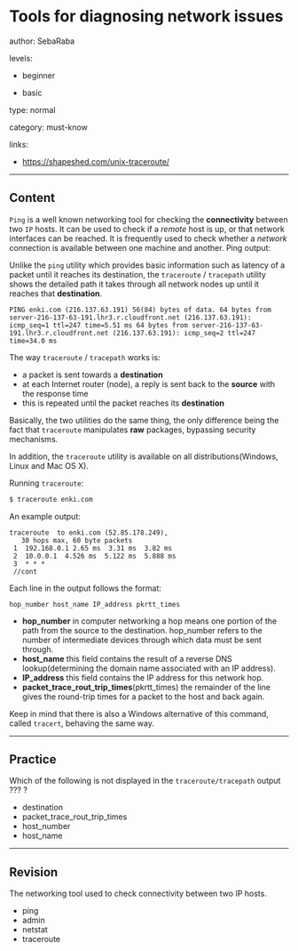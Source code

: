 # Tools for diagnosing network issues
author: SebaRaba

levels:

  - beginner

  - basic

type: normal

category: must-know

links:

  - https://shapeshed.com/unix-traceroute/

---
## Content

`Ping` is a well known networking tool for checking the **connectivity** between two `IP` hosts. It can be used to check if a *remote* host is up, or that network interfaces can be reached. It is frequently used to check whether a *network* connection is available between one machine and another. Ping output:

Unlike the `ping` utility which provides basic information such as latency of a packet until it reaches its destination, the `traceroute` / `tracepath` utility shows the detailed path it takes through all network nodes up until it reaches that **destination**.

`PING enki.com (216.137.63.191) 56(84) bytes of data.
64 bytes from server-216-137-63-191.lhr3.r.cloudfront.net (216.137.63.191): icmp_seq=1 ttl=247 time=5.51 ms
64 bytes from server-216-137-63-191.lhr3.r.cloudfront.net (216.137.63.191): icmp_seq=2 ttl=247 time=34.0 ms
`

The way `traceroute` / `tracepath` works is:
 - a packet is sent towards a **destination**
 - at each Internet router (node), a reply is sent back to the **source** with the response time
 - this is repeated until the packet reaches its **destination**

Basically, the two utilities do the same thing, the only  difference being the fact that `traceroute` manipulates **raw** packages, bypassing security mechanisms.

In addition, the `traceroute` utility is available on all distributions(Windows, Linux and Mac OS X).

Running `traceroute`:
```bash
$ traceroute enki.com
```

An example output:
```
traceroute  to enki.com (52.85.178.249),
   30 hops max, 60 byte packets
 1  192.168.0.1 2.65 ms  3.31 ms  3.82 ms
 2  10.0.0.1  4.526 ms  5.122 ms  5.888 ms
 3  * * *
 //cont

```
Each line in the output follows the format:

```
hop_number host_name IP_address pkrtt_times
```

- **hop_number** in computer networking a hop means one portion of the path from the source to the destination. hop_number refers to the number of intermediate devices through which data must be sent through.
- **host_name** this field contains the result of a reverse DNS lookup(determining the domain name associated with an IP address).
- **IP_address** this field contains the IP address for this network hop.
- **packet_trace_rout_trip_times**(pkrtt_times) the remainder of the line gives the round-trip times for a packet to the host and back again.

Keep in mind that there is also a Windows alternative of this command, called `tracert`, behaving the same way.

---
## Practice

Which of the following is not displayed in the `traceroute/tracepath` output
??? ?

* destination
* packet_trace_rout_trip_times
* host_number
* host_name

---
## Revision

The networking tool used to check connectivity between two IP hosts.

* ping
* admin
* netstat
* traceroute
